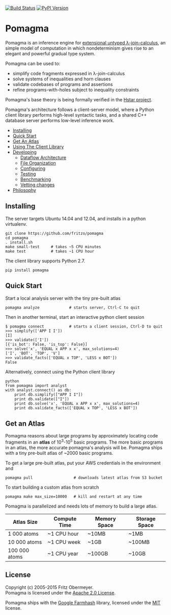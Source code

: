 [![Build Status](https://travis-ci.org/fritzo/pomagma.svg?branch=master)](https://travis-ci.org/fritzo/pomagma)
[![PyPI Version](https://badge.fury.io/py/pomagma.svg)](https://pypi.python.org/pypi/pomagma)

# Pomagma

Pomagma is an inference engine for
[extensional untyped &lambda;-join-calculus](/doc/philosophy.md),
an simple model of computation in which nondeterminism gives rise to
an elegant and powerful gradual type system.

Pomagma can be used to:

- simplify code fragments expressed in &lambda;-join-calculus
- solve systems of inequalities and horn clauses
- validate codebases of programs and assertions
- refine programs-with-holes subject to inequality constraints

Pomagma's base theory is being formally verified in the
[Hstar project](https://github.com/fritzo/hstar).

Pomagma's architecture follows a client-server model,
where a Python client library performs high-level syntactic tasks,
and a shared C++ database server performs low-level inference work.

- [Installing](#installing)
- [Quick Start](#quick-start)
- [Get An Atlas](#get-an-atlas)
- [Using The Client Library](/doc/client.md)
- [Developing](/doc/README.md)
  - [Dataflow Architecture](/doc/README.md#dataflow-architecture)
  - [File Organization](/doc/README.md#file-organization)
  - [Configuring](/doc/README.md#configuring)
  - [Testing](/doc/README.md#testing)
  - [Benchmarking](/doc/README.md#benchmarking)
  - [Vetting changes](/doc/README.md#vetting-changes)
- [Philosophy](/doc/philosophy.md)

## Installing

The server targets Ubuntu 14.04 and 12.04, and installs in a python virtualenv.

    git clone https://github.com/fritzo/pomagma
    cd pomagma
    . install.sh
    make small-test     # takes ~5 CPU minutes
    make test           # takes ~1 CPU hour

The client library supports Python 2.7.

    pip install pomagma

## Quick Start

Start a local analysis server with the tiny pre-built atlas

    pomagma analyze             # starts server, Ctrl-C to quit

Then in another terminal, start an interactive python client session

    $ pomagma connect           # starts a client session, Ctrl-D to quit
    >>> simplify(['APP I I'])
    [I]
    >>> validate(['I'])
    [{'is_bot': False, 'is_top': False}]
    >>> solve('x', 'EQUAL x APP x x', max_solutions=4)
    ['I', 'BOT', 'TOP', 'V']
    >>> validate_facts(['EQUAL x TOP', 'LESS x BOT'])
    False

Alternatively, connect using the Python client library

    python
    from pomagma import analyst
    with analyst.connect() as db:
        print db.simplify(["APP I I"])
        print db.validate(["I"])
        print db.solve('x', 'EQUAL x APP x x', max_solutions=4)
        print db.validate_facts(['EQUAL x TOP', 'LESS x BOT'])

## Get an Atlas

Pomagma reasons about large programs by approximately locating code fragments
in an **atlas** of 10<sup>3</sup>-10<sup>5</sup> basic programs.
The more basic programs in an atlas,
the more accurate pomagma's analysis will be.
Pomagma ships with a tiny pre-built atlas of ~2000 basic programs.

To get a large pre-built atlas, put your AWS credentials in the environment and

    pomagma pull                  # downloads latest atlas from S3 bucket

To start building a custom atlas from scratch

    pomagma make max_size=10000   # kill and restart at any time

Pomagma is parallelized and needs lots of memory to build a large atlas.

| Atlas Size    | Compute Time | Memory Space | Storage Space |
|---------------|--------------|--------------|---------------|
| 1 000 atoms   | ~1 CPU hour  | ~10MB        | ~1MB          |
| 10 000 atoms  | ~1 CPU week  | ~1GB         | ~100MB        |
| 100 000 atoms | ~1 CPU year  | ~100GB       | ~10GB         |

## License

Copyright (c) 2005-2015 Fritz Obermeyer.<br/>
Pomagma is licensed under the [Apache 2.0 License](/LICENSE).

Pomagma ships with the [Google Farmhash](https://github.com/google/farmhash)
library, licensed under the [MIT](/src/vendor/farmhash/COPYING) license.
